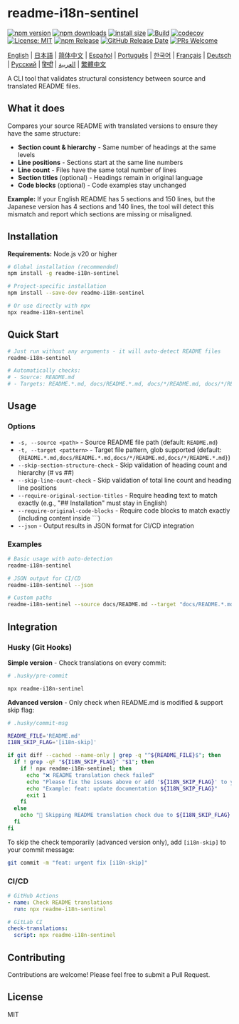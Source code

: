 # readme-i18n-sentinel

[![npm version](https://img.shields.io/npm/v/readme-i18n-sentinel.svg)](https://www.npmjs.com/package/readme-i18n-sentinel)
[![npm downloads](https://img.shields.io/npm/dm/readme-i18n-sentinel.svg)](https://www.npmjs.com/package/readme-i18n-sentinel)
[![install size](https://packagephobia.com/badge?p=readme-i18n-sentinel)](https://packagephobia.com/result?p=readme-i18n-sentinel)
[![Build](https://github.com/sugurutakahashi-1234/readme-i18n-sentinel/actions/workflows/ci-push-main.yml/badge.svg)](https://github.com/sugurutakahashi-1234/readme-i18n-sentinel/actions/workflows/ci-push-main.yml)
[![codecov](https://codecov.io/gh/sugurutakahashi-1234/readme-i18n-sentinel/graph/badge.svg)](https://codecov.io/gh/sugurutakahashi-1234/readme-i18n-sentinel)
[![License: MIT](https://img.shields.io/badge/License-MIT-yellow.svg)](https://opensource.org/licenses/MIT)
[![npm Release](https://github.com/sugurutakahashi-1234/readme-i18n-sentinel/actions/workflows/cd-npm-release.yml/badge.svg)](https://github.com/sugurutakahashi-1234/readme-i18n-sentinel/actions/workflows/cd-npm-release.yml)
[![GitHub Release Date](https://img.shields.io/github/release-date/sugurutakahashi-1234/readme-i18n-sentinel)](https://github.com/sugurutakahashi-1234/readme-i18n-sentinel/releases)
[![PRs Welcome](https://img.shields.io/badge/PRs-welcome-brightgreen.svg)](https://github.com/sugurutakahashi-1234/readme-i18n-sentinel/pulls)

[English](README.md) | [日本語](README.ja.md) | [简体中文](README.zh-CN.md) | [Español](README.es.md) | [Português](README.pt-BR.md) | [한국어](README.ko.md) | [Français](README.fr.md) | [Deutsch](README.de.md) | [Русский](README.ru.md) | [हिन्दी](README.hi.md) | [العربية](README.ar.md) | [繁體中文](README.zh-TW.md)

A CLI tool that validates structural consistency between source and translated README files.

## What it does

Compares your source README with translated versions to ensure they have the same structure:
- **Section count & hierarchy** - Same number of headings at the same levels
- **Line positions** - Sections start at the same line numbers
- **Line count** - Files have the same total number of lines
- **Section titles** (optional) - Headings remain in original language
- **Code blocks** (optional) - Code examples stay unchanged

**Example:** If your English README has 5 sections and 150 lines, but the Japanese version has 4 sections and 140 lines, the tool will detect this mismatch and report which sections are missing or misaligned.

## Installation

**Requirements:** Node.js v20 or higher

```bash
# Global installation (recommended)
npm install -g readme-i18n-sentinel

# Project-specific installation
npm install --save-dev readme-i18n-sentinel

# Or use directly with npx
npx readme-i18n-sentinel
```

## Quick Start

```bash
# Just run without any arguments - it will auto-detect README files
readme-i18n-sentinel

# Automatically checks:
# - Source: README.md
# - Targets: README.*.md, docs/README.*.md, docs/*/README.md, docs/*/README.*.md
```

## Usage

### Options

- `-s, --source <path>` - Source README file path (default: `README.md`)
- `-t, --target <pattern>` - Target file pattern, glob supported (default: `{README.*.md,docs/README.*.md,docs/*/README.md,docs/*/README.*.md}`)
- `--skip-section-structure-check` - Skip validation of heading count and hierarchy (# vs ##)
- `--skip-line-count-check` - Skip validation of total line count and heading line positions
- `--require-original-section-titles` - Require heading text to match exactly (e.g., "## Installation" must stay in English)
- `--require-original-code-blocks` - Require code blocks to match exactly (including content inside ```)
- `--json` - Output results in JSON format for CI/CD integration

### Examples

```bash
# Basic usage with auto-detection
readme-i18n-sentinel

# JSON output for CI/CD
readme-i18n-sentinel --json

# Custom paths
readme-i18n-sentinel --source docs/README.md --target "docs/README.*.md"
```

## Integration

### Husky (Git Hooks)

**Simple version** - Check translations on every commit:
```bash
# .husky/pre-commit

npx readme-i18n-sentinel
```

**Advanced version** - Only check when README.md is modified & support skip flag:
```bash
# .husky/commit-msg

README_FILE='README.md'
I18N_SKIP_FLAG='[i18n-skip]'

if git diff --cached --name-only | grep -q "^${README_FILE}$"; then
  if ! grep -qF "${I18N_SKIP_FLAG}" "$1"; then
    if ! npx readme-i18n-sentinel; then
      echo "❌ README translation check failed"
      echo "Please fix the issues above or add '${I18N_SKIP_FLAG}' to your commit message to skip this check."
      echo "Example: feat: update documentation ${I18N_SKIP_FLAG}"
      exit 1
    fi
  else
    echo "📖 Skipping README translation check due to ${I18N_SKIP_FLAG} flag"
  fi
fi
```

To skip the check temporarily (advanced version only), add `[i18n-skip]` to your commit message:
```bash
git commit -m "feat: urgent fix [i18n-skip]"
```

### CI/CD

```yaml
# GitHub Actions
- name: Check README translations
  run: npx readme-i18n-sentinel

# GitLab CI
check-translations:
  script: npx readme-i18n-sentinel
```

## Contributing

Contributions are welcome! Please feel free to submit a Pull Request.

## License

MIT
